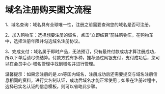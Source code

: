 # 域名注册购买图文流程

1、域名查询：域名具有全球唯一性，注册之前需要查询您的域名是否可注册。





2、加入购物车：选择想要注册的域名，点击“立即结算”前往购物车，在购物车中，选择注册年限并勾选域名注册协议。









3、完成支付：域名属于即时产品，无法预订，只有最终付款成功才算注册成功，所以下单后请尽快结算。付款方式有多种，推荐通过网银支付，支付成功后，您可以在会员中心-域名管理中找到域名并进行管理。









温馨提示：如果您注册的是.cn等国内域名，注册成功后还需要提交与域名注册信息相同的资料，进行实名制认证，成功后域名才能正常使用；如果在注册过程中，选择已实名认证的信息模板，则可以省略此步骤。


